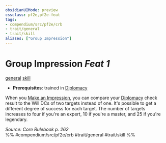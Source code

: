 ```yaml
---
obsidianUIMode: preview
cssclass: pf2e,pf2e-feat
tags:
- compendium/src/pf2e/crb
- trait/general
- trait/skill
aliases: ["Group Impression"]
---
```

# Group Impression  *Feat 1*  
[general](/rules/traits/general.md)  [skill](/rules/traits/skill.md)  

- **Prerequisites**: trained in [Diplomacy](/compendium/skills.md#Diplomacy)

When you [Make an Impression](/rules/actions/make-an-impression.md), you can compare your [Diplomacy](/compendium/skills.md#Diplomacy) check result to the Will DCs of two targets instead of one. It's possible to get a different degree of success for each target. The number of targets increases to four if you're an expert, 10 if you're a master, and 25 if you're legendary.

*Source: Core Rulebook p. 262*  
%% #compendium/src/pf2e/crb #trait/general #trait/skill %%